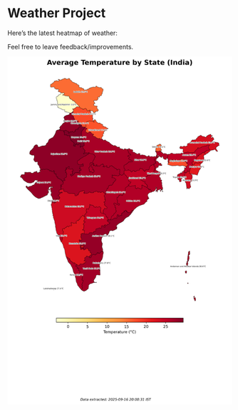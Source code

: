 # Weather Project

Here’s the latest heatmap of weather:

Feel free to leave feedback/improvements.

![India Heatmap](docs/assets/india_heatmap.png?v=C97489)
